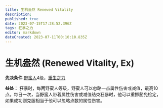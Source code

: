 ```yaml
---
title: 生机盎然 Renewed Vitality
description: 
published: true
date: 2023-07-15T17:28:52.396Z
tags: 狂暴之力
editor: markdown
dateCreated: 2023-07-11T00:10:10.835Z
---
```


# 生机盎然 (Renewed Vitality, Ex)

**先决条件** [野蛮人](/野蛮人)4级，[重生之力](/狂暴之力/重生之力)

**益处：** 狂暴时，每两野蛮人等级，野蛮人可以忽略一点属性伤害或减值，最高10点。每日一次，当野蛮人带着属性伤害或减值结束狂暴时，他可以重掷豁免检定，如果成功则克服相当于他可以忽略点数的属性伤害。